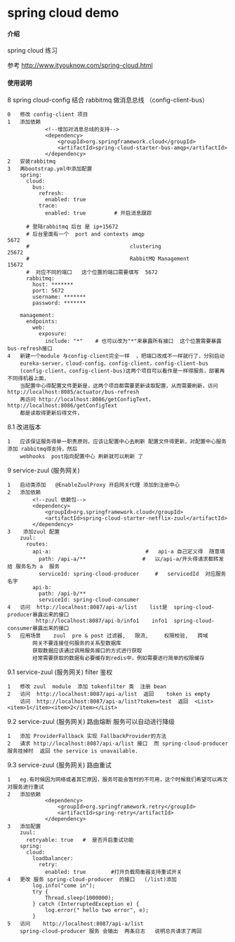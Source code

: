 # spring cloud demo

#### 介绍
spring cloud 练习

参考    http://www.ityouknow.com/spring-cloud.html

#### 使用说明

8   spring cloud-config 结合 rabbitmq 做消息总线  （config-client-bus）
    
    0   修改 config-client 项目
    1   添加依赖
                <!--增加对消息总线的支持-->
                <dependency>
                    <groupId>org.springframework.cloud</groupId>
                    <artifactId>spring-cloud-starter-bus-amqp</artifactId>
                </dependency>
    2   安装rabbitmq
    3   再bootstrap.yml中添加配置
        spring:
          cloud:
            bus:
              refresh:
                enabled: true         
              trace:
                enabled: true         # 开启消息跟踪
        
          # 登陆rabbitmq 后台 是 ip+15672
          # 后台里面有一个  port and contexts amqp                       5672
          #                                clustering                 25672
          #                                RabbitMQ Management        15672
          #  对应不同的端口   这个位置的端口需要填写  5672
          rabbitmq:
            host: *******
            port: 5672
            username: *******
            password: *******

        management:
          endpoints:
            web:
              exposure:
                include: "*"    # 也可以改为"*"来暴露所有接口  这个位置需要暴露 bus-refresh接口
    4   新建一个module 与config-client完全一样  ，把端口改成不一样就行了，分别启动
        eureka-server，cloud-config，config-client，config-client-bus
        (config-client，config-client-bus)这两个项目可以看作是一样得服务，部署再不同得机器上面，
        当配置中心得配置文件更新是，这两个项目都需要更新读取配置，从而需要刷新，访问  http://localhost:8085/actuator/bus-refresh
        再访问 http://localhost:8086/getConfigText，http://localhost:8086/getConfigText
        都是读取得更新后得文件，
    
  8.1   改进版本
    
    1   应该保证服务得单一职责原则，应该让配置中心去刷新 配置文件得更新，对配置中心服务添加 rabbitmq得支持，然后
        webhooks  post指向配置中心 刷新就可以刷新 了
        
9   service-zuul (服务网关)
    
    1   启动类添加   @EnableZuulProxy 开启网关代理 添加到注册中心
    2   添加依赖
            <!--zuul 依赖包-->
            <dependency>
                <groupId>org.springframework.cloud</groupId>
                <artifactId>spring-cloud-starter-netflix-zuul</artifactId>
            </dependency> 
    3    添加zuul 配置
        zuul:
          routes:
            api-a:                              #   api-a 自己定义得  随意填
              path: /api-a/**                  #   以/api-a/开头得请求都转发给 服务名为 a  服务
              serviceId: spring-cloud-producer     #   servicedId  对应服务名字
            api-b:
              path: /api-b/**
              serviceId: spring-cloud-consumer
    4   访问  http://localhost:8087/api-a/list    list是  spring-cloud-producer暴露出来的接口    
             http://localhost:8087/api-b/info1    info1  spring-cloud-consumer暴露出来的接口
    5   应用场景    zuul  pre & post 过滤器,   限流,     权限校验,   跨域
            网关不要连接任何服务的关系型数据库
            获取数据应该通过调用服务接口的方式进行获取
            经常需要获取的数据有必要缓存到redis中，例如需要进行简单的权限缓存
    
9.1   service-zuul (服务网关)    filter  鉴权
    
    1   修改 zuul  module  添加 tokenfilter 类  注册 bean   
    2   访问  http://localhost:8087/api-a/list  返回    token is empty
        访问  http://localhost:8087/api-a/list?token=test  返回  <List><item>1</item><item>2</item></List>

9.2   service-zuul (服务网关)    路由熔断  服务可以自动进行降级

    1   添加 ProviderFallback 实现 FallbackProvider的方法  
    2   请求 http://localhost:8087/api-a/list 接口  而 spring-cloud-producer 服务挂掉时  返回 the service is unavailable.
    
9.3   service-zuul (服务网关)    路由重试      
    
    1   eg.有时候因为网络或者其它原因，服务可能会暂时的不可用，这个时候我们希望可以再次对服务进行重试
    2   添加依赖 
                <dependency>
                    <groupId>org.springframework.retry</groupId>
                    <artifactId>spring-retry</artifactId>
                </dependency>
    3   添加配置
        zuul:
          retryable: true   #  是否开启重试功能
        spring:
          cloud:
            loadbalancer:
              retry:
                enabled: true        #打开负载局衡器支持重试开关
    4   更改 服务 spring-cloud-producer  的接口   (/list)添加
            log.info("come in");
            try {
                Thread.sleep(1000000);
            } catch (InterruptedException e) {
                log.error(" hello two error", e);
            }    
    5   访问    http://localhost:8087/api-a/list      
        spring-cloud-producer 服务 会输出  两条日志   说明总共请求了两回
